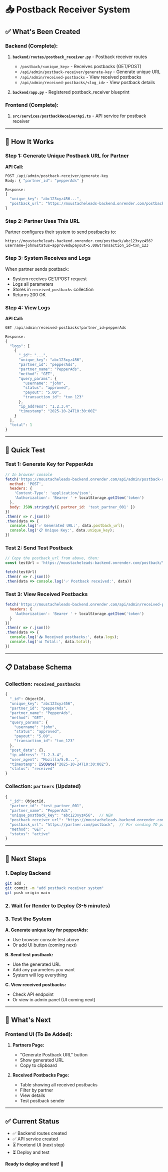 # 📥 Postback Receiver System

## ✅ What's Been Created

### Backend (Complete):
1. **`backend/routes/postback_receiver.py`** - Postback receiver routes
   - `/postback/<unique_key>` - Receives postbacks (GET/POST)
   - `/api/admin/postback-receiver/generate-key` - Generate unique URL
   - `/api/admin/received-postbacks` - View received postbacks
   - `/api/admin/received-postbacks/<log_id>` - View postback details

2. **`backend/app.py`** - Registered postback_receiver blueprint

### Frontend (Complete):
1. **`src/services/postbackReceiverApi.ts`** - API service for postback receiver

---

## 🎯 How It Works

### Step 1: Generate Unique Postback URL for Partner

**API Call:**
```javascript
POST /api/admin/postback-receiver/generate-key
Body: { "partner_id": "pepperAds" }

Response:
{
  "unique_key": "abc123xyz456...",
  "postback_url": "https://moustacheleads-backend.onrender.com/postback/abc123xyz456"
}
```

### Step 2: Partner Uses This URL

Partner configures their system to send postbacks to:
```
https://moustacheleads-backend.onrender.com/postback/abc123xyz456?username=john&status=approved&payout=5.00&transaction_id=txn_123
```

### Step 3: System Receives and Logs

When partner sends postback:
- System receives GET/POST request
- Logs all parameters
- Stores in `received_postbacks` collection
- Returns 200 OK

### Step 4: View Logs

**API Call:**
```javascript
GET /api/admin/received-postbacks?partner_id=pepperAds

Response:
{
  "logs": [
    {
      "_id": "...",
      "unique_key": "abc123xyz456",
      "partner_id": "pepperAds",
      "partner_name": "PepperAds",
      "method": "GET",
      "query_params": {
        "username": "john",
        "status": "approved",
        "payout": "5.00",
        "transaction_id": "txn_123"
      },
      "ip_address": "1.2.3.4",
      "timestamp": "2025-10-24T10:30:00Z"
    }
  ],
  "total": 1
}
```

---

## 🚀 Quick Test

### Test 1: Generate Key for PepperAds

```javascript
// In browser console
fetch('https://moustacheleads-backend.onrender.com/api/admin/postback-receiver/generate-key', {
  method: 'POST',
  headers: {
    'Content-Type': 'application/json',
    'Authorization': 'Bearer ' + localStorage.getItem('token')
  },
  body: JSON.stringify({ partner_id: 'test_partner_001' })
})
.then(r => r.json())
.then(data => {
  console.log('✅ Generated URL:', data.postback_url);
  console.log('📋 Unique Key:', data.unique_key);
})
```

### Test 2: Send Test Postback

```javascript
// Copy the postback_url from above, then:
const testUrl = 'https://moustacheleads-backend.onrender.com/postback/YOUR_UNIQUE_KEY?username=testuser&status=approved&payout=10.00&transaction_id=test_123';

fetch(testUrl)
.then(r => r.json())
.then(data => console.log('✅ Postback received:', data))
```

### Test 3: View Received Postbacks

```javascript
fetch('https://moustacheleads-backend.onrender.com/api/admin/received-postbacks', {
  headers: {
    'Authorization': 'Bearer ' + localStorage.getItem('token')
  }
})
.then(r => r.json())
.then(data => {
  console.log('📥 Received postbacks:', data.logs);
  console.log('📊 Total:', data.total);
})
```

---

## 📋 Database Schema

### Collection: `received_postbacks`

```javascript
{
  "_id": ObjectId,
  "unique_key": "abc123xyz456",
  "partner_id": "pepperAds",
  "partner_name": "PepperAds",
  "method": "GET",
  "query_params": {
    "username": "john",
    "status": "approved",
    "payout": "5.00",
    "transaction_id": "txn_123"
  },
  "post_data": {},
  "ip_address": "1.2.3.4",
  "user_agent": "Mozilla/5.0...",
  "timestamp": ISODate("2025-10-24T10:30:00Z"),
  "status": "received"
}
```

### Collection: `partners` (Updated)

```javascript
{
  "_id": ObjectId,
  "partner_id": "test_partner_001",
  "partner_name": "PepperAds",
  "unique_postback_key": "abc123xyz456",  // NEW
  "postback_receiver_url": "https://moustacheleads-backend.onrender.com/postback/abc123xyz456",  // NEW
  "postback_url": "https://partner.com/postback",  // For sending TO partner
  "method": "GET",
  "status": "active"
}
```

---

## 🎯 Next Steps

### 1. Deploy Backend
```bash
git add .
git commit -m "add postback receiver system"
git push origin main
```

### 2. Wait for Render to Deploy (3-5 minutes)

### 3. Test the System

**A. Generate unique key for pepperAds:**
- Use browser console test above
- Or add UI button (coming next)

**B. Send test postback:**
- Use the generated URL
- Add any parameters you want
- System will log everything

**C. View received postbacks:**
- Check API endpoint
- Or view in admin panel (UI coming next)

---

## 🔧 What's Next

### Frontend UI (To Be Added):

1. **Partners Page:**
   - "Generate Postback URL" button
   - Show generated URL
   - Copy to clipboard

2. **Received Postbacks Page:**
   - Table showing all received postbacks
   - Filter by partner
   - View details
   - Test postback sender

---

## ✅ Current Status

- ✅ Backend routes created
- ✅ API service created
- ⏳ Frontend UI (next step)
- ⏳ Deploy and test

**Ready to deploy and test!** 🚀
